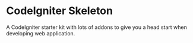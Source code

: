# CodeIgniter Skeleton
A CodeIgniter starter kit with lots of addons to give you a head start when developing web application.
